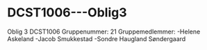 # DCST1006---Oblig3
Oblig 3 DCST1006
Gruppenummer: 21 
Gruppemedlemmer: 
-Helene Askeland 
-Jacob Smukkestad
-Sondre Haugland Søndergaard

